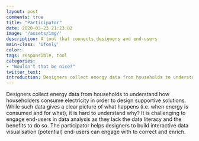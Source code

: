 ```yaml
---
layout: post
comments: true
title: "Participator"
date: 2020-03-23 21:23:02
image: '/assets/img/'
description: A tool that connects designers and end-users
main-class: 'ifonly'
color:
tags: responsible, tool
categories:
- "Wouldn't that be nice?"
twitter_text:
introduction: Designers collect energy data from households to understand how householders consume electricity in order to design supportive solutions. While such data gives a clear picture of what happens (i.e. when energy is consumed and for what), it is hard to understand why? It is challenging to engage end-users in data analysis as they lack the data literacy and the benefits to do so. The participator helps designers to build interactive data visualisation (potential) end-users can engage with to correct and enrich.
---
```


Designers collect energy data from households to understand how householders consume electricity in order to design supportive solutions. While such data gives a clear picture of what happens (i.e. when energy is consumed and for what), it is hard to understand why? It is challenging to engage end-users in data analysis as they lack the data literacy and the benefits to do so. The participator helps designers to build interactive data visualisation (potential) end-users can engage with to correct and enrich.
